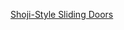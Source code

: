 [Shoji-Style Sliding Doors](https://www.popularwoodworking.com/editors-blog/shoji-style-sliding-doors/)
